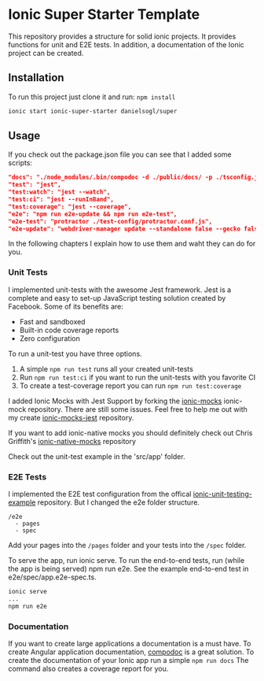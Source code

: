 # Ionic Super Starter Template
This repository provides a structure for solid ionic projects. It provides functions for unit and E2E tests. In addition, a documentation of the Ionic project can be created.

## Installation
To run this project just clone it and run: `npm install`

```bash
ionic start ionic-super-starter danielsogl/super
```

## Usage
If you check out the package.json file you can see that I added some scripts:
```json
"docs": "./node_modules/.bin/compodoc -d ./public/docs/ -p ./tsconfig.json -n \"Ionic Super - Documentation\"",
"test": "jest",
"test:watch": "jest --watch",
"test:ci": "jest --runInBand",
"test:coverage": "jest --coverage",
"e2e": "npm run e2e-update && npm run e2e-test",
"e2e-test": "protractor ./test-config/protractor.conf.js",
"e2e-update": "webdriver-manager update --standalone false --gecko false"
```
In the following chapters I explain how to use them and waht they can do for you.

### Unit Tests
I implemented unit-tests with the awesome Jest framework.
Jest is a complete and easy to set-up JavaScript testing solution created by Facebook. Some of its benefits are:

- Fast and sandboxed
- Built-in code coverage reports
- Zero configuration

To run a unit-test you have three options.

1. A simple `npm run test` runs all your created unit-tests
2. Run `npm run test:ci` if you want to run the unit-tests with you favorite CI
3. To create a test-coverage report you can run `npm run test:coverage`

I added Ionic Mocks with Jest Support by forking the [ionic-mocks](https://github.com/stonelasley/ionic-mocks) ionic-mock repository. There are still some issues. 
Feel free to help me out with my create [ionic-mocks-jest](https://github.com/danielsogl/ionic-mocks-jest) repository.

If you want to add ionic-native mocks you should definitely check out Chris Griffith's [ionic-native-mocks](https://github.com/chrisgriffith/ionic-native-mocks) repository

Check out the unit-test example in the 'src/app' folder.

### E2E Tests
I implemented the E2E test configuration from the offical [ionic-unit-testing-example](https://github.com/ionic-team/ionic-unit-testing-example) repository. But I changed the e2e folder structure.
```
/e2e
  - pages
  - spec
```
Add your pages into the `/pages` folder and your tests into the `/spec` folder.

To serve the app, run ionic serve.
To run the end-to-end tests, run (while the app is being served) npm run e2e.
See the example end-to-end test in e2e/spec/app.e2e-spec.ts.

```bash
ionic serve
...
npm run e2e
```

### Documentation
If you want to create large applications a documentation is a must have. To create Angular application documentation, [compodoc](https://github.com/compodoc/compodoc) is a great solution.
To create the documentation of your Ionic app run a simple `npm run docs`
The command also creates a coverage report for you.
